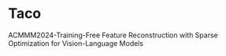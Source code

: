 # Taco
ACMMM2024-Training-Free Feature Reconstruction with Sparse Optimization for Vision-Language Models
